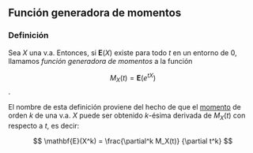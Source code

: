 ## Función generadora de momentos

### Definición

Sea $X$ una v.a. Entonces, si  $\mathbf{E}(X)$ existe para
todo $t$ en un entorno de 0, llamamos _función generadora de momentos_
a la función

$$
M_X(t) = \mathbf{E}(e^{tX})
$$.

El nombre de esta definición proviene del hecho de que el
[momento](../proba/momentos.html)
de orden $k$ de una v.a. $X$ puede ser obtenido $k$-ésima derivada de
$M_X(t)$ con respecto a $t$, es decir:

$$
\mathbf{E}(X^k) = \frac{\partial^k M_X(t)}
                       {\partial t^k}
$$
